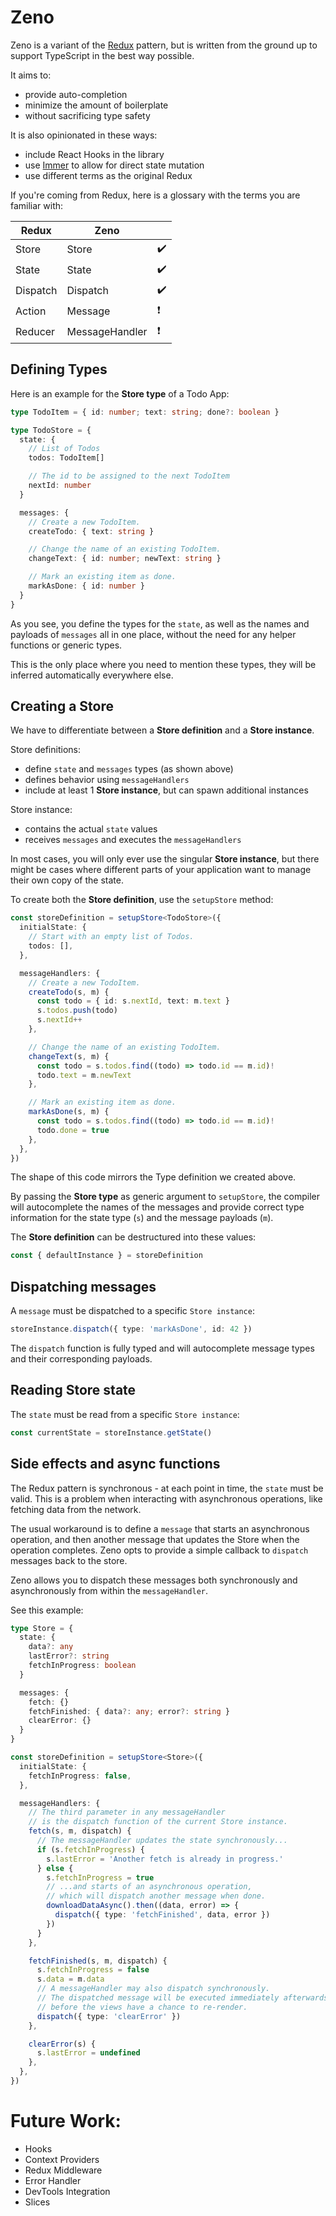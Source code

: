 # Zeno

Zeno is a variant of the [Redux](https://github.com/reduxjs/redux) pattern, but is written from the ground up to support TypeScript in the best way possible.

It aims to:

- provide auto-completion
- minimize the amount of boilerplate
- without sacrificing type safety

It is also opinionated in these ways:

- include React Hooks in the library
- use [Immer](https://github.com/immerjs/immer) to allow for direct state mutation
- use different terms as the original Redux

If you're coming from Redux, here is a glossary with the terms you are familiar with:

| Redux    | Zeno           |     |
| -------- | -------------- | --- |
| Store    | Store          | ✔️  |
| State    | State          | ✔️  |
| Dispatch | Dispatch       | ✔️  |
| Action   | Message        | ❗  |
| Reducer  | MessageHandler | ❗  |

## Defining Types

Here is an example for the **Store type** of a Todo App:

```ts
type TodoItem = { id: number; text: string; done?: boolean }

type TodoStore = {
  state: {
    // List of Todos
    todos: TodoItem[]

    // The id to be assigned to the next TodoItem
    nextId: number
  }

  messages: {
    // Create a new TodoItem.
    createTodo: { text: string }

    // Change the name of an existing TodoItem.
    changeText: { id: number; newText: string }

    // Mark an existing item as done.
    markAsDone: { id: number }
  }
}
```

As you see, you define the types for the `state`, as well as the names and payloads of `messages` all in one place, without the need for any helper functions or generic types.

This is the only place where you need to mention these types, they will be inferred automatically everywhere else.

## Creating a Store

We have to differentiate between a **Store definition** and a **Store instance**.

Store definitions:

- define `state` and `messages` types (as shown above)
- defines behavior using `messageHandlers`
- include at least 1 **Store instance**, but can spawn additional instances

Store instance:

- contains the actual `state` values
- receives `messages` and executes the `messageHandlers`

In most cases, you will only ever use the singular **Store instance**, but there might be cases where different parts of your application want to manage their own copy of the state.

To create both the **Store definition**, use the `setupStore` method:

```ts
const storeDefinition = setupStore<TodoStore>({
  initialState: {
    // Start with an empty list of Todos.
    todos: [],
  },

  messageHandlers: {
    // Create a new TodoItem.
    createTodo(s, m) {
      const todo = { id: s.nextId, text: m.text }
      s.todos.push(todo)
      s.nextId++
    },

    // Change the name of an existing TodoItem.
    changeText(s, m) {
      const todo = s.todos.find((todo) => todo.id == m.id)!
      todo.text = m.newText
    },

    // Mark an existing item as done.
    markAsDone(s, m) {
      const todo = s.todos.find((todo) => todo.id == m.id)!
      todo.done = true
    },
  },
})
```

The shape of this code mirrors the Type definition we created above.

By passing the **Store type** as generic argument to `setupStore`, the compiler will autocomplete the names of the messages and provide correct type information for the state type (`s`) and the message payloads (`m`).

The **Store definition** can be destructured into these values:

```ts
const { defaultInstance } = storeDefinition
```

## Dispatching messages

A `message` must be dispatched to a specific `Store instance`:

```ts
storeInstance.dispatch({ type: 'markAsDone', id: 42 })
```

The `dispatch` function is fully typed and will autocomplete message types and their corresponding payloads.

## Reading Store state

The `state` must be read from a specific `Store instance`:

```ts
const currentState = storeInstance.getState()
```

## Side effects and async functions

The Redux pattern is synchronous - at each point in time, the `state` must be valid. This is a problem when interacting with asynchronous operations, like fetching data from the network.

The usual workaround is to define a `message` that starts an asynchronous operation, and then another message that updates the Store when the operation completes. Zeno opts to provide a simple callback to `dispatch` messages back to the store.

Zeno allows you to dispatch these messages both synchronously and asynchronously from within the `messageHandler`.

See this example:

```ts
type Store = {
  state: {
    data?: any
    lastError?: string
    fetchInProgress: boolean
  }

  messages: {
    fetch: {}
    fetchFinished: { data?: any; error?: string }
    clearError: {}
  }
}

const storeDefinition = setupStore<Store>({
  initialState: {
    fetchInProgress: false,
  },

  messageHandlers: {
    // The third parameter in any messageHandler
    // is the dispatch function of the current Store instance.
    fetch(s, m, dispatch) {
      // The messageHandler updates the state synchronously...
      if (s.fetchInProgress) {
        s.lastError = 'Another fetch is already in progress.'
      } else {
        s.fetchInProgress = true
        // ...and starts of an asynchronous operation,
        // which will dispatch another message when done.
        downloadDataAsync().then((data, error) => {
          dispatch({ type: 'fetchFinished', data, error })
        })
      }
    },

    fetchFinished(s, m, dispatch) {
      s.fetchInProgress = false
      s.data = m.data
      // A messageHandler may also dispatch synchronously.
      // The dispatched message will be executed immediately afterwards,
      // before the views have a chance to re-render.
      dispatch({ type: 'clearError' })
    },

    clearError(s) {
      s.lastError = undefined
    },
  },
})
```

# Future Work:

- Hooks
- Context Providers
- Redux Middleware
- Error Handler
- DevTools Integration
- Slices
